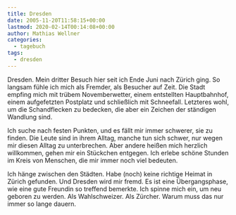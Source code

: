```yaml
---
title: Dresden
date: 2005-11-20T11:58:15+00:00
lastmod: 2020-02-14T00:14:08+00:00
author: Mathias Wellner
categories:
  - tagebuch
tags:
  - dresden
---
```

Dresden. Mein dritter Besuch hier seit ich Ende Juni nach Zürich ging. So langsam fühle ich mich als Fremder, als Besucher auf Zeit. Die Stadt empfing mich mit trübem Novemberwetter, einem entstellten Hauptbahnhof, einem aufgefetzten Postplatz und schließlich mit Schneefall. Letzteres wohl, um die Schandflecken zu bedecken, die aber ein Zeichen der ständigen Wandlung sind.

Ich suche nach festen Punkten, und es fällt mir immer schwerer, sie zu finden. Die Leute sind in ihrem Alltag, manche tun sich schwer, nur wegen mir diesen Alltag zu unterbrechen. Aber andere heißen mich herzlich willkommen, gehen mir ein Stückchen entgegen. Ich erlebe schöne Stunden im Kreis von Menschen, die mir immer noch viel bedeuten.

Ich hänge zwischen den Städten. Habe (noch) keine richtige Heimat in Zürich gefunden. Und Dresden wird mir fremd. Es ist eine Übergangsphase, wie eine gute Freundin so treffend bemerkte. Ich spinne mich ein, um neu geboren zu werden. Als Wahlschweizer. Als Zürcher. Warum muss das nur immer so lange dauern.